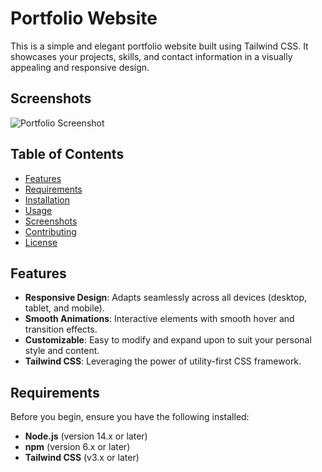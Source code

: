 # Portfolio Website

This is a simple and elegant portfolio website built using Tailwind CSS. It showcases your projects, skills, and contact information in a visually appealing and responsive design.

## Screenshots

![Portfolio Screenshot](./screenshots/portfolio-screenshot.png)

## Table of Contents

- [Features](#features)
- [Requirements](#requirements)
- [Installation](#installation)
- [Usage](#usage)
- [Screenshots](#screenshots)
- [Contributing](#contributing)
- [License](#license)

## Features

- **Responsive Design**: Adapts seamlessly across all devices (desktop, tablet, and mobile).
- **Smooth Animations**: Interactive elements with smooth hover and transition effects.
- **Customizable**: Easy to modify and expand upon to suit your personal style and content.
- **Tailwind CSS**: Leveraging the power of utility-first CSS framework.

## Requirements

Before you begin, ensure you have the following installed:

- **Node.js** (version 14.x or later)
- **npm** (version 6.x or later)
- **Tailwind CSS** (v3.x or later)




